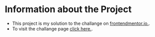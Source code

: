 # Information about the Project
- This project is my solution to the challange on [frontendmentor.io.](www.frontendmentor.io).
- To visit the challange page [click here.](https://www.frontendmentor.io/challenges/fylo-landing-page-with-two-column-layout-5ca5ef041e82137ec91a50f5/hub).

